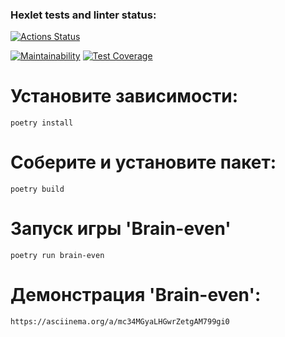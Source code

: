 ### Hexlet tests and linter status:

[![Actions Status](https://github.com/onSTRANN1Y/python-project-49/actions/workflows/hexlet-check.yml/badge.svg)](https://github.com/onSTRANN1Y/python-project-49/actions)

[![Maintainability](https://api.codeclimate.com/v1/badges/92ecef7fa48501f2d7cd/maintainability)](https://codeclimate.com/github/onSTRANN1Y/python-project-49/maintainability)
[![Test Coverage](https://api.codeclimate.com/v1/badges/92ecef7fa48501f2d7cd/test_coverage)](https://codeclimate.com/github/onSTRANN1Y/python-project-49/test_coverage)



#	Установите зависимости:
    poetry install


#	Соберите и установите пакет:
    poetry build


#	Запуск игры 'Brain-even'
    poetry run brain-even

#	Демонстрация 'Brain-even':
    https://asciinema.org/a/mc34MGyaLHGwrZetgAM799gi0

	
